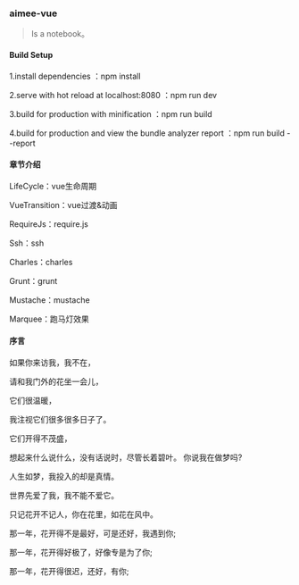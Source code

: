 ### aimee-vue

> Is a notebook。

#### Build Setup

1.install dependencies ：npm install

2.serve with hot reload at localhost:8080 ：npm run dev

3.build for production with minification ：npm run build

4.build for production and view the bundle analyzer report ：npm run build --report


#### 章节介绍

LifeCycle：vue生命周期

VueTransition：vue过渡&动画

RequireJs：require.js

Ssh：ssh

Charles：charles

Grunt：grunt

Mustache：mustache

Marquee：跑马灯效果

#### 序言

如果你来访我，我不在，

请和我门外的花坐一会儿，

它们很温暖，

我注视它们很多很多日子了。

它们开得不茂盛，

想起来什么说什么，没有话说时，尽管长着碧叶。 你说我在做梦吗?

人生如梦，我投入的却是真情。

世界先爱了我，我不能不爱它。

只记花开不记人，你在花里，如花在风中。

那一年，花开得不是最好，可是还好，我遇到你;

那一年，花开得好极了，好像专是为了你;

那一年，花开得很迟，还好，有你;
